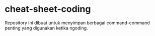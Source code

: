 # cheat-sheet-coding
Repository ini dibuat untuk menyimpan berbagai command-command penting yang digunakan ketika ngoding.
